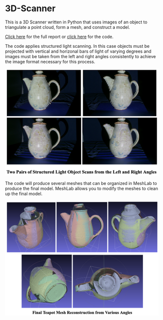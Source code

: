 # 3D-Scanner
This is a 3D Scanner written in Python that uses images of an object to triangulate a point cloud, form a mesh, and construct a model.

[Click here](3D_Scanner_Report.pdf) for the full report or [click here]() for the code.

The code applies structured light scanning. In this case objects must be projected with vertical and horizonal bars of light of varying degrees and images must be taken from the left and right angles consistently to achieve the image format necessary for this process.

![Format of structured light images](Structured_Light_Object_Scan.png)

The code will produce several meshes that can be organized in MeshLab to produce the final model. MeshLab allows you to modify the meshes to clean up the final model. 

![6 organized meshes to produce final model](Final_Mesh_Reconstruction.png)
